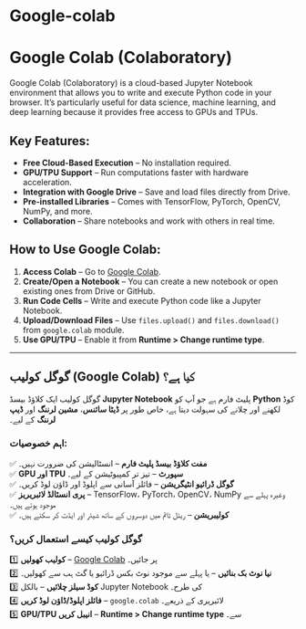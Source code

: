 # Google-colab


# Google Colab (Colaboratory)

Google Colab (Colaboratory) is a cloud-based Jupyter Notebook environment that allows you to write and execute Python code in your browser. It’s particularly useful for data science, machine learning, and deep learning because it provides free access to GPUs and TPUs.

## Key Features:
- **Free Cloud-Based Execution** – No installation required.
- **GPU/TPU Support** – Run computations faster with hardware acceleration.
- **Integration with Google Drive** – Save and load files directly from Drive.
- **Pre-installed Libraries** – Comes with TensorFlow, PyTorch, OpenCV, NumPy, and more.
- **Collaboration** – Share notebooks and work with others in real time.

## How to Use Google Colab:
1. **Access Colab** – Go to [Google Colab](https://colab.research.google.com).
2. **Create/Open a Notebook** – You can create a new notebook or open existing ones from Drive or GitHub.
3. **Run Code Cells** – Write and execute Python code like a Jupyter Notebook.
4. **Upload/Download Files** – Use `files.upload()` and `files.download()` from `google.colab` module.
5. **Use GPU/TPU** – Enable it from **Runtime > Change runtime type**.

---

## گوگل کولیب (Google Colab) کیا ہے؟
گوگل کولیب ایک کلاؤڈ بیسڈ **Jupyter Notebook** پلیٹ فارم ہے جو آپ کو **Python** کوڈ لکھنے اور چلانے کی سہولت دیتا ہے، خاص طور پر **ڈیٹا سائنس**، **مشین لرننگ** اور **ڈیپ لرننگ** کے لیے۔

### **اہم خصوصیات:**
✅ **مفت کلاؤڈ بیسڈ پلیٹ فارم** – انسٹالیشن کی ضرورت نہیں۔  
✅ **GPU اور TPU سپورٹ** – تیز تر کمپیوٹیشن کے لیے۔  
✅ **گوگل ڈرائیو انٹیگریشن** – فائلز آسانی سے اپلوڈ اور ڈاؤن لوڈ کریں۔  
✅ **پری انسٹالڈ لائبریریز** – TensorFlow، PyTorch، OpenCV، NumPy وغیرہ پہلے سے موجود ہوتے ہیں۔  
✅ **کولیبریشن** – ریئل ٹائم میں دوسروں کے ساتھ شیئر اور ایڈٹ کر سکتے ہیں۔  

### **گوگل کولیب کیسے استعمال کریں؟**
1️⃣ **کولیب کھولیں** – [Google Colab](https://colab.research.google.com) پر جائیں۔  
2️⃣ **نیا نوٹ بک بنائیں** – یا پہلے سے موجود نوٹ بکس ڈرائیو یا گٹ ہب سے کھولیں۔  
3️⃣ **کوڈ سیلز چلائیں** – بالکل Jupyter Notebook کی طرح۔  
4️⃣ **فائلز اپلوڈ/ڈاؤن لوڈ کریں** – `google.colab` لائبریری کے ذریعے۔  
5️⃣ **GPU/TPU انیبل کریں** – **Runtime > Change runtime type** سے۔  
